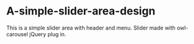 # A-simple-slider-area-design
This is a simple slider area with header and menu. Slider made with owl-carousel jQuery plug in.

